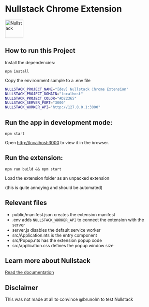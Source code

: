 # Nullstack Chrome Extension

<img src='https://raw.githubusercontent.com/nullstack/nullstack/master/nullstack.png' height='60' alt='Nullstack' />

## How to run this Project

Install the dependencies:

`npm install`

Copy the environment sample to a .env file

```sh
NULLSTACK_PROJECT_NAME="[dev] Nullstack Chrome Extension"
NULLSTACK_PROJECT_DOMAIN="localhost"
NULLSTACK_PROJECT_COLOR="#D22365"
NULLSTACK_SERVER_PORT="3000"
NULLSTACK_WORKER_API="http://127.0.0.1:3000"
```

## Run the app in development mode:

`npm start`

Open [http://localhost:3000](http://localhost:3000) to view it in the browser.

## Run the extension:

`npm run build && npm start`

Load the extension folder as an unpacked extension

(this is quite annoying and should be automated)

## Relevant files

- public/manifest.json creates the extension manifest
- .env adds `NULLSTACK_WORKER_API` to connect the extension with the server
- server.js disables the default service worker
- src/Application.nts is the entry component
- src/Popup.nts has the extension popup code
- src/application.css defines the popup window size

## Learn more about Nullstack

[Read the documentation](https://nullstack.app/documentation)

## Disclaimer

This was not made at all to convince @brunolm to test Nullstack